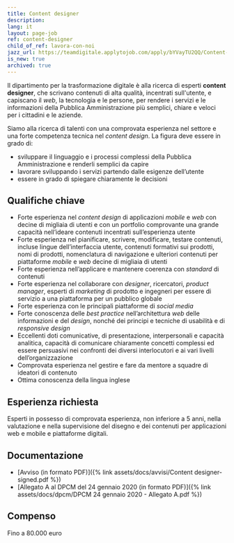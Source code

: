 ```yaml
---
title: Content designer
description:
lang: it
layout: page-job
ref: content-designer
child_of_ref: lavora-con-noi
jazz_url: https://teamdigitale.applytojob.com/apply/bYVayTU2QQ/Content-Designer.html
is_new: true
archived: true
---
```


Il dipartimento per la trasformazione digitale è alla ricerca di esperti
**content designer**, che scrivano contenuti di alta qualità, incentrati
sull'utente, e capiscano il *web*, la tecnologia e le persone, per
rendere i servizi e le informazioni della Pubblica Amministrazione più
semplici, chiare e veloci per i cittadini e le aziende.

Siamo alla ricerca di talenti con una comprovata esperienza nel settore
e una forte competenza tecnica nel *content design*. La figura deve
essere in grado di:

-   sviluppare il linguaggio e i processi complessi della Pubblica
    Amministrazione e renderli semplici da capire
-   lavorare sviluppando i servizi partendo dalle esigenze dell’utente
-   essere in grado di spiegare chiaramente le decisioni

## Qualifiche chiave

-   Forte esperienza nel *content design* di applicazioni *mobile* e
    *web* con decine di migliaia di utenti e con un portfolio
    comprovante una grande capacità nell’ideare contenuti incentrati
    sull’esperienza utente
-   Forte esperienza nel pianificare, scrivere, modificare, testare
    contenuti, incluse lingue dell’interfaccia utente, contenuti
    formativi sui prodotti, nomi di prodotti, nomenclatura di
    navigazione e ulteriori contenuti per piattaforme *mobile* e *web*
    decine di migliaia di utenti
-   Forte esperienza nell’applicare e mantenere coerenza con *standard*
    di contenuti
-   Forte esperienza nel collaborare con *designer*, ricercatori,
    *product manager*, esperti di *marketing* di prodotto e ingegneri
    per essere di servizio a una piattaforma per un pubblico globale
-   Forte esperienza con le principali piattaforme di *social media*
-   Forte conoscenza delle *best practice* nell’architettura *web* delle
    informazioni e del *design*, nonché dei principi e tecniche di
    usabilità e di *responsive design*
-   Eccellenti doti comunicative, di presentazione, interpersonali e
    capacità analitica, capacità di comunicare chiaramente concetti
    complessi ed essere persuasivi nei confronti dei diversi
    interlocutori e ai vari livelli dell’organizzazione
-   Comprovata esperienza nel gestire e fare da mentore a squadre di
    ideatori di contenuto
-   Ottima conoscenza della lingua inglese

## Esperienza richiesta

Esperti in possesso di comprovata esperienza, non inferiore a 5 anni, nella valutazione e nella
supervisione del disegno e dei contenuti per applicazioni web e mobile e piattaforme digitali.

## Documentazione

- [Avviso (in formato PDF)]({% link assets/docs/avvisi/Content designer-signed.pdf %})
- [Allegato A al DPCM del 24 gennaio 2020 (in formato PDF)]({% link assets/docs/dpcm/DPCM 24 gennaio 2020 - Allegato A.pdf %})

## Compenso

Fino a 80.000 euro
